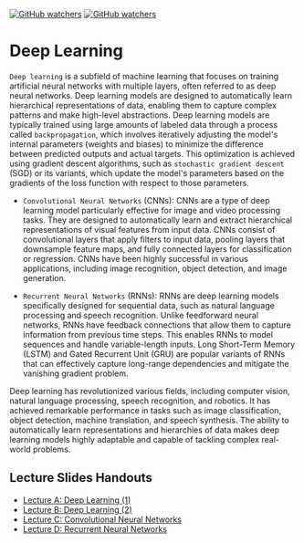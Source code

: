 [![GitHub watchers](https://img.shields.io/badge/tulip--lab-Pattern--Classification-brightgreen)](../README.md)
[![GitHub watchers](https://img.shields.io/badge/Module-Deep--Learning-orange)](README.md)

# Deep Learning

`Deep learning` is a subfield of machine learning that focuses on training artificial neural networks with multiple layers, often referred to as deep neural networks. Deep learning models are designed to automatically learn hierarchical representations of data, enabling them to capture complex patterns and make high-level abstractions. Deep learning models are typically trained using large amounts of labeled data through a process called `backpropagation`, which involves iteratively adjusting the model's internal parameters (weights and biases) to minimize the difference between predicted outputs and actual targets. This optimization is achieved using gradient descent algorithms, such as `stochastic gradient descent` (SGD) or its variants, which update the model's parameters based on the gradients of the loss function with respect to those parameters.

- `Convolutional Neural Networks` (CNNs): CNNs are a type of deep learning model particularly effective for image and video processing tasks. They are designed to automatically learn and extract hierarchical representations of visual features from input data. CNNs consist of convolutional layers that apply filters to input data, pooling layers that downsample feature maps, and fully connected layers for classification or regression. CNNs have been highly successful in various applications, including image recognition, object detection, and image generation.

- `Recurrent Neural Networks` (RNNs): RNNs are deep learning models specifically designed for sequential data, such as natural language processing and speech recognition. Unlike feedforward neural networks, RNNs have feedback connections that allow them to capture information from previous time steps. This enables RNNs to model sequences and handle variable-length inputs. Long Short-Term Memory (LSTM) and Gated Recurrent Unit (GRU) are popular variants of RNNs that can effectively capture long-range dependencies and mitigate the vanishing gradient problem.

Deep learning has revolutionized various fields, including computer vision, natural language processing, speech recognition, and robotics. It has achieved remarkable performance in tasks such as image classification, object detection, machine translation, and speech synthesis. The ability to automatically learn representations and hierarchies of data makes deep learning models highly adaptable and capable of tackling complex real-world problems.

## Lecture Slides Handouts

- [Lecture A: Deep Learning (1)](https://github.com/tulip-lab/handouts/blob/main/PR/PR-S09A.pdf)
- [Lecture B: Deep Learning (2)](https://github.com/tulip-lab/handouts/blob/main/PR/PR-S09B.pdf) 
- [Lecture C: Convolutional Neural Networks](https://github.com/tulip-lab/handouts/blob/main/PR/PR-S09C.pdf) 
- [Lecture D: Recurrent Neural Networks](https://github.com/tulip-lab/handouts/blob/main/PR/PR-S09D.pdf) 


